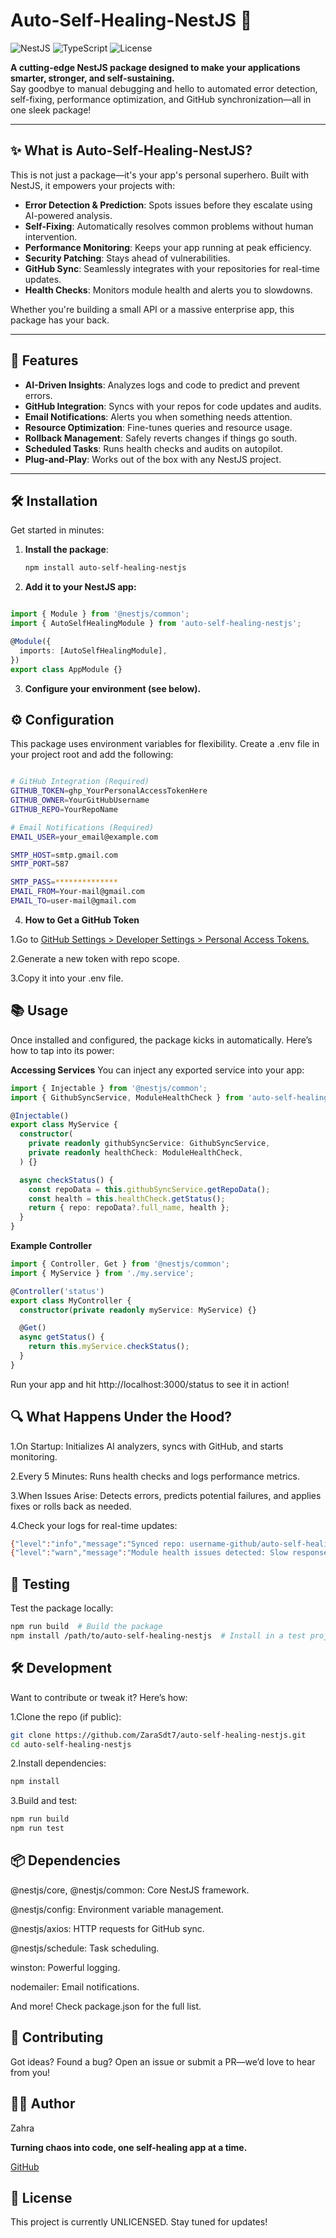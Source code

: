 # Auto-Self-Healing-NestJS 🚀

![NestJS](https://img.shields.io/badge/NestJS-v11-red?style=flat-square&logo=nestjs) ![TypeScript](https://img.shields.io/badge/TypeScript-v5-blue?style=flat-square&logo=typescript) ![License](https://img.shields.io/badge/License-UNLICENSED-green?style=flat-square)

**A cutting-edge NestJS package designed to make your applications smarter, stronger, and self-sustaining.**  
Say goodbye to manual debugging and hello to automated error detection, self-fixing, performance optimization, and GitHub synchronization—all in one sleek package!

---

## ✨ What is Auto-Self-Healing-NestJS?

This is not just a package—it's your app's personal superhero. Built with NestJS, it empowers your projects with:
- **Error Detection & Prediction**: Spots issues before they escalate using AI-powered analysis.
- **Self-Fixing**: Automatically resolves common problems without human intervention.
- **Performance Monitoring**: Keeps your app running at peak efficiency.
- **Security Patching**: Stays ahead of vulnerabilities.
- **GitHub Sync**: Seamlessly integrates with your repositories for real-time updates.
- **Health Checks**: Monitors module health and alerts you to slowdowns.

Whether you're building a small API or a massive enterprise app, this package has your back.

---

## 🌟 Features

- **AI-Driven Insights**: Analyzes logs and code to predict and prevent errors.
- **GitHub Integration**: Syncs with your repos for code updates and audits.
- **Email Notifications**: Alerts you when something needs attention.
- **Resource Optimization**: Fine-tunes queries and resource usage.
- **Rollback Management**: Safely reverts changes if things go south.
- **Scheduled Tasks**: Runs health checks and audits on autopilot.
- **Plug-and-Play**: Works out of the box with any NestJS project.

---

## 🛠 Installation

Get started in minutes:

1. **Install the package**:
   ```bash
   npm install auto-self-healing-nestjs

2. **Add it to your NestJS app:**

```typescript

import { Module } from '@nestjs/common';
import { AutoSelfHealingModule } from 'auto-self-healing-nestjs';

@Module({
  imports: [AutoSelfHealingModule],
})
export class AppModule {}

```

3. **Configure your environment (see below).**

## ⚙️ Configuration
This package uses environment variables for flexibility. Create a .env file in your project root and add the following:

```bash

# GitHub Integration (Required)
GITHUB_TOKEN=ghp_YourPersonalAccessTokenHere
GITHUB_OWNER=YourGitHubUsername
GITHUB_REPO=YourRepoName

# Email Notifications (Required)
EMAIL_USER=your_email@example.com

SMTP_HOST=smtp.gmail.com
SMTP_PORT=587 

SMTP_PASS=**************
EMAIL_FROM=Your-mail@gmail.com
EMAIL_TO=user-mail@gmail.com

```

4. **How to Get a GitHub Token**

1.Go to [GitHub Settings > Developer Settings > Personal Access Tokens.](https://github.com/settings/tokens)

2.Generate a new token with repo scope.

3.Copy it into your .env file.


## 📚 Usage
Once installed and configured, the package kicks in automatically. Here’s how to tap into its power:

**Accessing Services**
You can inject any exported service into your app:

```typescript
import { Injectable } from '@nestjs/common';
import { GithubSyncService, ModuleHealthCheck } from 'auto-self-healing-nestjs';

@Injectable()
export class MyService {
  constructor(
    private readonly githubSyncService: GithubSyncService,
    private readonly healthCheck: ModuleHealthCheck,
  ) {}

  async checkStatus() {
    const repoData = this.githubSyncService.getRepoData();
    const health = this.healthCheck.getStatus();
    return { repo: repoData?.full_name, health };
  }
}
```

**Example Controller**
```typescript
import { Controller, Get } from '@nestjs/common';
import { MyService } from './my.service';

@Controller('status')
export class MyController {
  constructor(private readonly myService: MyService) {}

  @Get()
  async getStatus() {
    return this.myService.checkStatus();
  }
}
```
Run your app and hit http://localhost:3000/status to see it in action!

## 🔍 What Happens Under the Hood?

1.On Startup: Initializes AI analyzers, syncs with GitHub, and starts monitoring.

2.Every 5 Minutes: Runs health checks and logs performance metrics.

3.When Issues Arise: Detects errors, predicts potential failures, and applies fixes or rolls back as needed.

4.Check your logs for real-time updates:

```bash
{"level":"info","message":"Synced repo: username-github/auto-self-healing-nestjs (ID: 12345678)","timestamp":"..."}
{"level":"warn","message":"Module health issues detected: Slow response time: 1559ms","timestamp":"..."}

```
## 🧪 Testing
Test the package locally:

```bash
npm run build  # Build the package
npm install /path/to/auto-self-healing-nestjs  # Install in a test project
```

## 🛠 Development
Want to contribute or tweak it? Here’s how:

1.Clone the repo (if public):

```bash
git clone https://github.com/ZaraSdt7/auto-self-healing-nestjs.git
cd auto-self-healing-nestjs
```

2.Install dependencies:
```bash
npm install
```
3.Build and test:
```bash
npm run build
npm run test
```
## 📦 Dependencies
@nestjs/core, @nestjs/common: Core NestJS framework.

@nestjs/config: Environment variable management.

@nestjs/axios: HTTP requests for GitHub sync.

@nestjs/schedule: Task scheduling.

winston: Powerful logging.

nodemailer: Email notifications.

And more! Check package.json for the full list.

## 🤝 Contributing

Got ideas? Found a bug? Open an issue or submit a PR—we’d love to hear from you!

## 👩‍💻 Author

Zahra

**Turning chaos into code, one self-healing app at a time.**

[GitHub](https://github.com/ZaraSdt7) 

## 📜 License

This project is currently UNLICENSED. Stay tuned for updates!